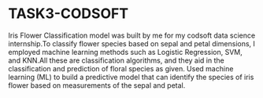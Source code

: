 # TASK3-CODSOFT
 Iris Flower Classification model was built by me for my codsoft data science internship.To classify flower species based on sepal and petal dimensions, I employed machine learning methods such as Logistic Regression, SVM, and KNN.All these are classification algorithms, and they aid in the classification and prediction of  floral species as given.
 Used machine learning (ML) to build a predictive model that can identify the species of iris flower based on measurements of the sepal and petal.
